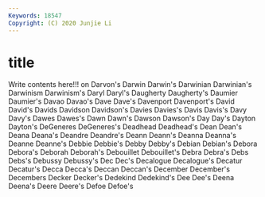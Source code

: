 ```yaml
---
Keywords: 18547
Copyright: (C) 2020 Junjie Li
---
```


# title

Write contents here!!!
on 
Darvon's 
Darwin
Darwin's 
Darwinian 
Darwinian's 
Darwinism 
Darwinism's 
Daryl 
Daryl's 
Daugherty 
Daugherty's 
Daumier
Daumier's 
Davao 
Davao's 
Dave 
Dave's 
Davenport 
Davenport's 
David 
David's 
Davids
Davidson 
Davidson's 
Davies 
Davies's 
Davis 
Davis's 
Davy 
Davy's 
Dawes 
Dawes's
Dawn 
Dawn's 
Dawson 
Dawson's 
Day 
Day's 
Dayton 
Dayton's 
DeGeneres 
DeGeneres's
Deadhead 
Deadhead's 
Dean 
Dean's 
Deana 
Deana's 
Deandre 
Deandre's 
Deann 
Deann's
Deanna 
Deanna's 
Deanne 
Deanne's 
Debbie 
Debbie's 
Debby 
Debby's 
Debian 
Debian's
Debora 
Debora's 
Deborah 
Deborah's 
Debouillet 
Debouillet's 
Debra 
Debra's 
Debs 
Debs's
Debussy 
Debussy's 
Dec 
Dec's 
Decalogue 
Decalogue's 
Decatur 
Decatur's 
Decca 
Decca's
Deccan 
Deccan's 
December 
December's 
Decembers 
Decker 
Decker's 
Dedekind 
Dedekind's 
Dee
Dee's 
Deena 
Deena's 
Deere 
Deere's 
Defoe 
Defoe's 
